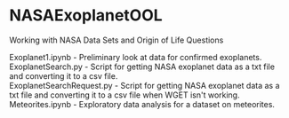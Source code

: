 # NASAExoplanetOOL
Working with NASA Data Sets and Origin of Life Questions

Exoplanet1.ipynb - Preliminary look at data for confirmed exoplanets. <br>
ExoplanetSearch.py - Script for getting NASA exoplanet data as a txt file and converting it to a csv file. <br>
ExoplanetSearchRequest.py - Script for getting NASA exoplanet data as a txt file and converting it to a csv file when WGET isn't working. <br>
Meteorites.ipynb - Exploratory data analysis for a dataset on meteorites. <br>
